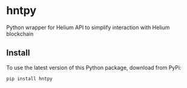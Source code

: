 # hntpy

Python wrapper for Helium API to simplify interaction with Helium blockchain

## Install

To use the latest version of this Python package, download from PyPi:

```
pip install hntpy
```
